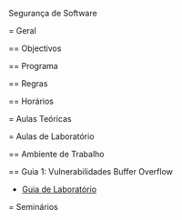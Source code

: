 
Segurança de Software

= Geral

== Objectivos

== Programa

== Regras

== Horários


= Aulas Teóricas


= Aulas de Laboratório

== Ambiente de Trabalho

== Guia 1: Vulnerabilidades Buffer Overflow

* [Guia de Laboratório](labs/guia1.pdf)


= Seminários

